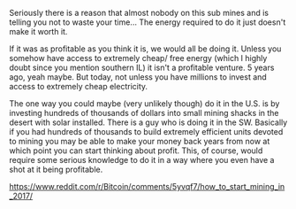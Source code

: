 Seriously there is a reason that almost nobody on this sub mines and is telling you not to waste your time... The energy required to do it just doesn't make it worth it.

If it was as profitable as you think it is, we would all be doing it. Unless you somehow have access to extremely cheap/ free energy (which I highly doubt since you mention southern IL) it isn't a profitable venture. 5 years ago, yeah maybe. But today, not unless you have millions to invest and access to extremely cheap electricity.

The one way you could maybe (very unlikely though) do it in the U.S. is by investing hundreds of thousands of dollars into small mining shacks in the desert with solar installed. There is a guy who is doing it in the SW. Basically if you had hundreds of thousands to build extremely efficient units devoted to mining you may be able to make your money back years from now at which point you can start thinking about profit. This, of course, would require some serious knowledge to 
do it in a way where you even have a shot at it being profitable.

https://www.reddit.com/r/Bitcoin/comments/5yvqf7/how_to_start_mining_in_2017/
